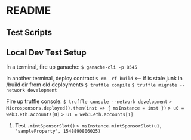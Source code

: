 # README

## Test Scripts

## Local Dev Test Setup
In a terminal, fire up ganache:
`$ ganache-cli -p 8545`

In another terminal, deploy contract
`$ rm -rf build` <-- if is stale junk in /build dir from old deployments
`$ truffle compile`
`$ truffle migrate --network development`

Fire up truffle console:
`$ truffle console --network development`
`> Microsponsors.deployed().then(inst => { msInstance = inst })`
`> u0 = web3.eth.accounts[0]`
`> u1 = web3.eth.accounts[1]`

1. Test `.mintSponsorSlot()`
`> msInstance.mintSponsorSlot(u1, 'sampleProperty', 1548890806025)`
